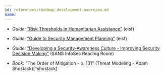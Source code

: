 ```yaml
---
id: references/roadmap_development.overview.md
name: 
---
```


  * *Guide:* ["Risk Thresholds in Humanitarian Assistance"](https://www.eisf.eu/wp-content/uploads/2014/09/0593-EISF-2010-Risk-Thresholds-in-Humanitarian-Assistance.pdf) (eisf)

  * *Guide:* ["Guide to Security Management Planning"](https://www.eisf.eu/library/guide-to-security-management-planning/) (eisf)
  
  * *Guide:* ["Developing a Security-Awareness Culture - Improving Security Decision Making"](https://www.eisf.eu/wp-content/uploads/2014/09/0241-Garrett-2005-Security-awareness-culture.pdf) (SANS InfoSec Reading Room)

  * *Book:* "The Order of Mitigation - p. 131" (Threat Modeling - Adam Shostack)[^shostack]

